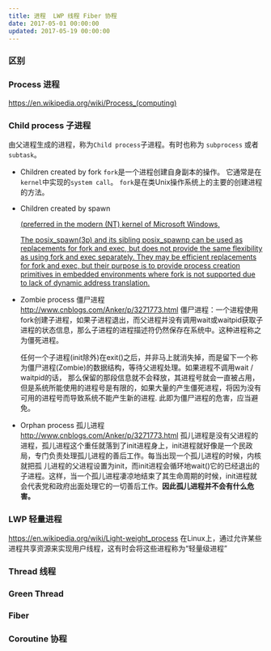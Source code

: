 ```yaml
---
title: 进程  LWP 线程 Fiber 协程
date: 2017-05-01 00:00:00
updated: 2017-05-19 00:00:00
---
```

### 区别


### Process 进程
https://en.wikipedia.org/wiki/Process_(computing)

### Child process 子进程
由父进程生成的进程，称为`Child process`子进程。有时也称为 `subprocess` 或者 `subtask`。


- Children created by fork
    `fork`是一个进程创建自身副本的操作。 它通常是在`kernel`中实现的`system call`。 `fork`是在类Unix操作系统上的主要的创建进程的方法。

- Children created by spawn

    [(preferred in the modern (NT) kernel of Microsoft Windows,](https://en.wikipedia.org/wiki/Child_process)

    [The posix_spawn(3p) and its sibling posix_spawnp can be used as replacements for fork and exec, but does not provide the same flexibility as using fork and exec separately. They may be efficient replacements for fork and exec, but their purpose is to provide process creation primitives in embedded environments where fork is not supported due to lack of dynamic address translation.](https://en.wikipedia.org/wiki/Spawn_(computing)#POSIX_spawn_functions)
 
- Zombie process 僵尸进程 
http://www.cnblogs.com/Anker/p/3271773.html
僵尸进程：一个进程使用fork创建子进程，如果子进程退出，而父进程并没有调用wait或waitpid获取子进程的状态信息，那么子进程的进程描述符仍然保存在系统中。这种进程称之为僵死进程。

    任何一个子进程(init除外)在exit()之后，并非马上就消失掉，而是留下一个称为僵尸进程(Zombie)的数据结构，等待父进程处理。如果进程不调用wait / waitpid的话， 那么保留的那段信息就不会释放，其进程号就会一直被占用，但是系统所能使用的进程号是有限的，如果大量的产生僵死进程，将因为没有可用的进程号而导致系统不能产生新的进程. 此即为僵尸进程的危害，应当避免。

- Orphan process 孤儿进程
http://www.cnblogs.com/Anker/p/3271773.html
孤儿进程是没有父进程的进程，孤儿进程这个重任就落到了init进程身上，init进程就好像是一个民政局，专门负责处理孤儿进程的善后工作。每当出现一个孤儿进程的时候，内核就把孤 儿进程的父进程设置为init，而init进程会循环地wait()它的已经退出的子进程。这样，当一个孤儿进程凄凉地结束了其生命周期的时候，init进程就会代表党和政府出面处理它的一切善后工作。**因此孤儿进程并不会有什么危害。**

### LWP 轻量进程
https://en.wikipedia.org/wiki/Light-weight_process
在Linux上，通过允许某些进程共享资源来实现用户线程，这有时会将这些进程称为“轻量级进程”

### Thread 线程
### Green Thread
### Fiber
### Coroutine 协程
